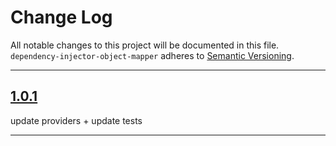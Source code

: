 # Change Log

All notable changes to this project will be documented in this file.
`dependency-injector-object-mapper` adheres to [Semantic Versioning](http://semver.org/).

---

## [1.0.1](https://github.com/Digipolitan/dependency-injector-object-mapper-swift/releases/tag/v1.0.1)

update providers + update tests

---
